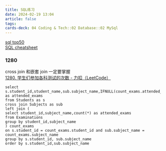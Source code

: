 ```yaml
---
title: SQL练习
date: 2024-02-19 13:04
article: false
tags: 
cards-deck: 04 Coding & Tech::02 Database::02 MySql
---
```


[sql top50](https://leetcode.com/studyplan/top-sql-50/)  
[SQL cheatsheet](SQL%20cheatsheet)

### 1280
cross join 和嵌套 join 一定要掌握  
[1280. 学生们参加各科测试的次数 - 力扣（LeetCode）](https://leetcode.cn/problems/students-and-examinations/description/?envType=study-plan-v2&envId=sql-free-50)  
```mysql
select s.student_id,student_name,sub.subject_name,IFNULL(count_exams.attended_exams,0) as attended_exams
from Students as s
cross join Subjects as sub
left join (
select student_id,subject_name,count(*) as attended_exams
from Examinations
group by student_id,subject_name
) count_exams
on s.student_id = count_exams.student_id and sub.subject_name = count_exams.subject_name
group by s.student_id, sub.subject_name
order by s.student_id,sub.subject_name
```

